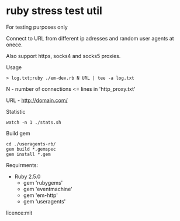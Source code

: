 # ruby stress test util

For testing purposes only 

Connect to URL from different ip adresses and random user agents at onece.

Also support https, socks4 and socks5 proxies. 

Usage 

    > log.txt;ruby ./em-dev.rb N URL | tee -a log.txt

N - number of connections <= lines in 'http_proxy.txt'

URL - http://domain.com/

Statistic 

    watch -n 1 ./stats.sh

Build gem

    cd ./useragents-rb/
    gem build *.gemspec
    gem install *.gem
    
Requirments: 
* Ruby 2.5.0
    * gem 'rubygems'
    * gem 'eventmachine'
    * gem 'em-http'
    * gem 'useragents'

licence:mit
